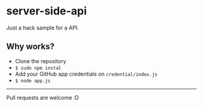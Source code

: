 # server-side-api

Just a hack sample for a API.

## Why works?

- Clone the repository
- ```$ sudo npm instal```
- Add your GitHub app credentials on ```credential/index.js```
- ```$ node app.js```

---

Pull requests are welcome :D
